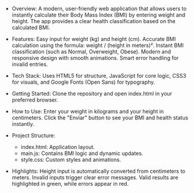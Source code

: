 - Overview: A modern, user-friendly web application that allows users to instantly calculate their Body Mass Index (BMI) by entering weight and height. The app provides a clear health classification based on the calculated BMI.

- Features: Easy input for weight (kg) and height (cm). Accurate BMI calculation using the formula: weight / (height in meters)². Instant BMI classification (such as Normal, Overweight, Obese). Modern and responsive design with smooth animations. Smart error handling for invalid entries.

- Tech Stack: Uses HTML5 for structure, JavaScript for core logic, CSS3 for visuals, and Google Fonts (Open Sans) for typography.

- Getting Started: Clone the repository and open index.html in your preferred browser.

- How to Use: Enter your weight in kilograms and your height in centimeters. Click the "Enviar" button to see your BMI and health status instantly.

- Project Structure: 
  - index.html: Application layout.
  - main.js: Contains BMI logic and dynamic updates.
  - style.css: Custom styles and animations.

- Highlights: Height input is automatically converted from centimeters to meters. Invalid inputs trigger clear error messages. Valid results are highlighted in green, while errors appear in red.
